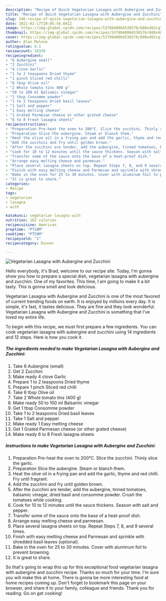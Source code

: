 ```yaml
---
description: "Recipe of Quick Vegetarian Lasagna with Aubergine and Zucchini"
title: "Recipe of Quick Vegetarian Lasagna with Aubergine and Zucchini"
slug: 546-recipe-of-quick-vegetarian-lasagna-with-aubergine-and-zucchini
date: 2021-02-17T20:05:54.041Z
image: https://img-global.cpcdn.com/recipes/5378848064536576/680x482cq70/vegetarian-lasagna-with-aubergine-and-zucchini-recipe-main-photo.jpg
thumbnail: https://img-global.cpcdn.com/recipes/5378848064536576/680x482cq70/vegetarian-lasagna-with-aubergine-and-zucchini-recipe-main-photo.jpg
cover: https://img-global.cpcdn.com/recipes/5378848064536576/680x482cq70/vegetarian-lasagna-with-aubergine-and-zucchini-recipe-main-photo.jpg
author: Alan Malone
ratingvalue: 4.1
reviewcount: 18339
recipeingredient:
- "6 Aubergine small"
- "2 Zucchini"
- "4 clove Garlic"
- "1 to 2 teaspoons Dried thyme"
- "1 pinch Sliced red chilli"
- "6 tbsp Olive oil"
- "2 Whole tomato tins 400 g"
- "50 to 100 ml Balsamic vinegar"
- "1 tbsp Consomme powder"
- "1 to 2 teaspoons Dried basil leaves"
- "1 Salt and pepper"
- "1 Easy melting cheese"
- "1 Grated Parmesan cheese or other grated cheese"
- "6 to 8 Fresh lasagna sheets"
recipeinstructions:
- "Preparation Pre-heat the oven to 200°C. Slice the zucchini. Thinly slice the garlic."
- "Preparation Slice the aubergine. Steam or blanch them."
- "Heat the olive oil in a frying pan and add the garlic, thyme and red chilli. Fry until fragrant."
- "Add the zucchini and fry until golden brown."
- "After the zucchini are tender, add the aubergine, tinned tomatoes, balsamic vinegar, dried basil and consomme powder. Crush the tomatoes while cooking."
- "Cook for 10 to 12 minutes until the sauce thickens. Season with salt and pepper."
- "Transfer some of the sauce onto the base of a heat-proof dish."
- "Arrange easy melting cheese and parmesan."
- "Place several lasagna sheets on top. Repeat Steps 7, 8, and 9 several times."
- "Finish with easy melting cheese and Parmesan and sprinkle with shredded basil leaves (optional)."
- "Bake in the oven for 25 to 30 minutes. Cover with aluminum foil to prevent browning."
- "It is great to share."
categories:
- Recipe
tags:
- vegetarian
- lasagna
- with

katakunci: vegetarian lasagna with 
nutrition: 162 calories
recipecuisine: American
preptime: "PT28M"
cooktime: "PT59M"
recipeyield: "1"
recipecategory: Dinner

---
```



![Vegetarian Lasagna with Aubergine and Zucchini](https://img-global.cpcdn.com/recipes/5378848064536576/680x482cq70/vegetarian-lasagna-with-aubergine-and-zucchini-recipe-main-photo.jpg)

Hello everybody, it's Brad, welcome to our recipe site. Today, I'm gonna show you how to prepare a special dish, vegetarian lasagna with aubergine and zucchini. One of my favorites. This time, I am going to make it a bit tasty. This is gonna smell and look delicious.

Vegetarian Lasagna with Aubergine and Zucchini is one of the most favored of current trending foods on earth. It is enjoyed by millions every day. It is simple, it's fast, it tastes delicious. They are fine and they look wonderful. Vegetarian Lasagna with Aubergine and Zucchini is something that I've loved my entire life.




To begin with this recipe, we must first prepare a few ingredients. You can cook vegetarian lasagna with aubergine and zucchini using 14 ingredients and 12 steps. Here is how you cook it.

<!--inarticleads1-->

##### The ingredients needed to make Vegetarian Lasagna with Aubergine and Zucchini:

1. Take 6 Aubergine (small)
1. Get 2 Zucchini
1. Make ready 4 clove Garlic
1. Prepare 1 to 2 teaspoons Dried thyme
1. Prepare 1 pinch Sliced red chilli
1. Take 6 tbsp Olive oil
1. Take 2 Whole tomato tins (400 g)
1. Make ready 50 to 100 ml Balsamic vinegar
1. Get 1 tbsp Consomme powder
1. Take 1 to 2 teaspoons Dried basil leaves
1. Take 1 Salt and pepper
1. Make ready 1 Easy melting cheese
1. Get 1 Grated Parmesan cheese (or other grated cheese)
1. Make ready 6 to 8 Fresh lasagna sheets




<!--inarticleads2-->

##### Instructions to make Vegetarian Lasagna with Aubergine and Zucchini:

1. Preparation Pre-heat the oven to 200°C. Slice the zucchini. Thinly slice the garlic.
1. Preparation Slice the aubergine. Steam or blanch them.
1. Heat the olive oil in a frying pan and add the garlic, thyme and red chilli. Fry until fragrant.
1. Add the zucchini and fry until golden brown.
1. After the zucchini are tender, add the aubergine, tinned tomatoes, balsamic vinegar, dried basil and consomme powder. Crush the tomatoes while cooking.
1. Cook for 10 to 12 minutes until the sauce thickens. Season with salt and pepper.
1. Transfer some of the sauce onto the base of a heat-proof dish.
1. Arrange easy melting cheese and parmesan.
1. Place several lasagna sheets on top. Repeat Steps 7, 8, and 9 several times.
1. Finish with easy melting cheese and Parmesan and sprinkle with shredded basil leaves (optional).
1. Bake in the oven for 25 to 30 minutes. Cover with aluminum foil to prevent browning.
1. It is great to share.




So that's going to wrap this up for this exceptional food vegetarian lasagna with aubergine and zucchini recipe. Thanks so much for your time. I'm sure you will make this at home. There is gonna be more interesting food at home recipes coming up. Don't forget to bookmark this page on your browser, and share it to your family, colleague and friends. Thank you for reading. Go on get cooking!

